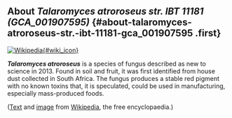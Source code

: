 About *Talaromyces atroroseus str. IBT 11181 (GCA\_001907595)* {#about-talaromyces-atroroseus-str.-ibt-11181-gca_001907595 .first}
--------------------------------------------------------------

[![Wikipedia](/img/wikipedia_logo_v2_en.png){#wiki_icon}](http://en.wikipedia.org/wiki/Talaromyces_atroroseus)

***Talaromyces atroroseus*** is a species of fungus described as new to
science in 2013. Found in soil and fruit, it was first identified from
house dust collected in South Africa. The fungus produces a stable red
pigment with no known toxins that, it is speculated, could be used in
manufacturing, especially mass-produced foods.

([Text](http://en.wikipedia.org/wiki/Talaromyces_atroroseus) and
[image](https://commons.wikimedia.org/wiki/File:Talaromyces_atroroseus.jpg)
from [Wikipedia](http://en.wikipedia.org/), the free encyclopaedia.)
